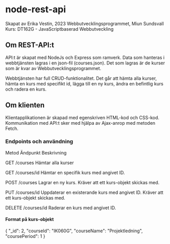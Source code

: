 # node-rest-api

Skapat av Erika Vestin, 2023 
Webbutvecklingsprogrammet, Miun Sundsvall 
Kurs: DT162G - JavaScriptbaserad Webbutveckling 

## Om REST-API:t
API:t är skapat med NodeJs och Express som ramverk. Data som hanteras i webbtjänsten lagras i en json-fil (courses.json). Det som lagras är de kurser som är kvar av Webbutvecklingsprogrammet. 

Webbtjänsten har full CRUD-funktionalitet. Det går att hämta alla kurser, hämta en kurs med specifikt id, lägga till en ny kurs, ändra en befintlig kurs och radera en kurs. 

## Om klienten 
Klientapplikationen är skapad med egenskriven HTML-kod och CSS-kod. Kommunikation med API:t sker med hjälpa av Ajax-anrop med metoden Fetch.


### Endpoints och användning


Metod       Ändpunkt            Beskrivning


GET         /courses            Hämtar alla kurser


GET         /courses/id         Hämtar en specifik kurs med angivet ID. 


POST        /courses            Lagrar en ny kurs. Kräver att ett kurs-objekt skickas med. 


PUT         /courses/id         Uppdaterar en existerande kurs med angivet ID. Kräver att ett kurs-objekt skickas med. 


DELETE      /courses/id         Raderar en kurs med angivet ID.


#### Format på kurs-objekt 

 {
        "_id": 2,
        "courseId": "IK060G",
        "courseName": "Projektledning",
        "coursePeriod": 1
}

